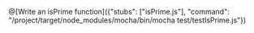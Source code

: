 @[Write an isPrime function]({"stubs": ["isPrime.js"], "command": "/project/target/node_modules/mocha/bin/mocha test/testIsPrime.js"})